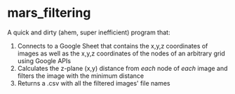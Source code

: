 # mars_filtering

A quick and dirty (ahem, super inefficient) program that: 
1. Connects to a Google Sheet that contains the x,y,z coordinates of images as well as the x,y,z coordinates of the nodes of an arbitrary grid using Google APIs
2. Calculates the z-plane (x,y) distance from _each_ node of _each_ image and filters the image with the minimum distance
3. Returns a .csv with all the filtered images' file names
